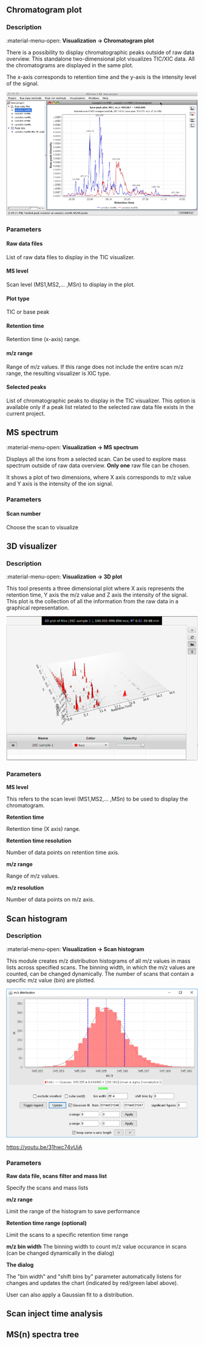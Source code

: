 ## **Chromatogram plot**

### **Description**

:material-menu-open: **Visualization → Chromatogram plot**

There is a possibility to display chromatographic peaks outside of raw data overview. This standalone two-dimensional plot visualizes TIC/XIC data. All the chromatograms are displayed in the same plot.

The x-axis corresponds to retention time and the y-axis is the intensity level of the signal.

![Chromatogram example](TIC_double_plot.png)

### **Parameters**

#### **Raw data files**

List of raw data files to display in the TIC visualizer.

#### **MS level**

Scan level (MS1,MS2,... ,MSn) to display in the plot.

#### **Plot type**

TIC or base peak

#### **Retention time**

Retention time (x-axis) range.

#### **m/z range**

Range of m/z values. If this range does not include the entire scan m/z range, the resulting visualizer is XIC type.

#### **Selected peaks**

List of chromatographic peaks to display in the TIC visualizer. This option is available only if a peak list related to the selected raw data file exists in the current project.

## **MS spectrum**

:material-menu-open: **Visualization → MS spectrum**

Displays all the ions from a selected scan. Can be used to explore mass spectrum outside of raw data overview.
**Only one** raw file can be chosen.

It shows a plot of two dimensions, where X axis corresponds to m/z value and Y axis is the intensity of the ion signal.

### **Parameters**

#### **Scan number**

Choose the scan to visualize

## **3D visualizer**

### **Description**

:material-menu-open: **Visualization → 3D plot**

This tool presents a three dimensional plot where X axis represents the retention time, Y axis the m/z value and Z axis the intensity of the signal. This plot is the collection of all the information from the raw data in a graphical representation.

![3D plot example](Fx3D_all_peaks.png)

### **Parameters**

**MS level**

This refers to the scan level (MS1,MS2,... ,MSn) to be used to display the chromatogram.

**Retention time**

Retention time (X axis) range.

**Retention time resolution**

Number of data points on retention time axis.

**m/z range**

Range of m/z values.

**m/z resolution**

Number of data points on m/z axis.

## **Scan histogram**

### **Description**

:material-menu-open: **Visualization → Scan histogram**

This module creates m/z distribution histograms of all m/z values in mass lists across specified scans. The binning width, in which the m/z values are counted, can be changed dynamically. The number of scans that contain a specific m/z value (bin) are plotted.

![Scan histogram dialog](scan-histogram-dialog.PNG)

<https://youtu.be/31hwc74vUjA>

### **Parameters**

**Raw data file, scans filter and mass list**

Specify the scans and mass lists

**m/z range**

Limit the range of the histogram to save performance

**Retention time range (optional)**

Limit the scans to a specific retention time range

**m/z bin width**
The binning width to count m/z value occurance in scans (can be changed dynamically in the dialog)

**The dialog**

The "bin width" and "shift bins by" parameter automatically listens for changes and updates the chart (indicated by red/green label above). 

User can also apply a Gaussian fit to a distribution.

## **Scan inject time analysis**

[//]: # (TODO)

## **MS(n) spectra tree**

[//]: # (TODO)

[//]: # (TODO Describe MS plot window)

[//]: # (TODO Decribe chromatogram window)

[//]: # (TODO 2D plot//)